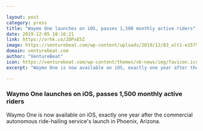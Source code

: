 ```yaml
---

layout: post
category: press
title: "Waymo One launches on iOS, passes 1,500 monthly active riders"
date: 2019-12-05 18:16:21
link: https://vrhk.co/2DPxE5Z
image: https://venturebeat.com/wp-content/uploads/2019/12/03_alt1-e1575440091304.jpg?w=1200&strip=all
domain: venturebeat.com
author: "VentureBeat"
icon: https://venturebeat.com/wp-content/themes/vb-news/img/favicon.ico
excerpt: "Waymo One is now available on iOS, exactly one year after the commercial autonomous ride-hailing service's launch in Phoenix, Arizona."

---
```


### Waymo One launches on iOS, passes 1,500 monthly active riders

Waymo One is now available on iOS, exactly one year after the commercial autonomous ride-hailing service's launch in Phoenix, Arizona.
